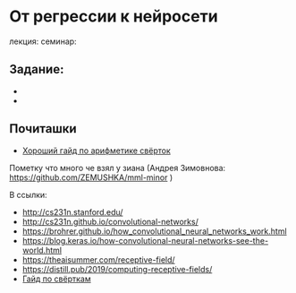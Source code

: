 # От регрессии к нейросети

лекция: 
семинар: 

## Задание: 

-
-


## Почиташки

* [Хороший гайд по арифметике свёрток](https://arxiv.org/pdf/1603.07285.pdf)



Пометку что много че взял у зиана (Андрея Зимовнова: https://github.com/ZEMUSHKA/mml-minor )

В ссылки: 
* http://cs231n.stanford.edu/
* http://cs231n.github.io/convolutional-networks/
* https://brohrer.github.io/how_convolutional_neural_networks_work.html
* https://blog.keras.io/how-convolutional-neural-networks-see-the-world.html 
* https://theaisummer.com/receptive-field/
* https://distill.pub/2019/computing-receptive-fields/
* [Гайд по свёрткам](https://arxiv.org/pdf/1603.07285.pdf)




